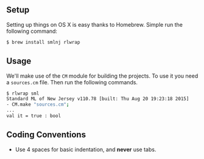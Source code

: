 ## Setup

Setting up things on OS X is easy thanks to Homebrew. Simple run the following
command:

```sh
$ brew install smlnj rlwrap
```

## Usage

We'll make use of the `CM` module for building the projects. To use it you
need a `sources.cm` file. Then run the following commands.


```sh
$ rlwrap sml
Standard ML of New Jersey v110.78 [built: Thu Aug 20 19:23:18 2015]
- CM.make "sources.cm";
...
val it = true : bool
```

## Coding Conventions

- Use 4 spaces for basic indentation, and **never** use tabs.
